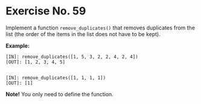 # Exercise No. 59

Implement a function `remove_duplicates()` that removes duplicates from the list (the order of the items in the list does not have to be kept).


**Example:**

    [IN]: remove_duplicates([1, 5, 3, 2, 2, 4, 2, 4])
    [OUT]: [1, 2, 3, 4, 5]


    [IN]: remove_duplicates([1, 1, 1, 1])
    [OUT]: [1]




**Note!** You only need to define the function.